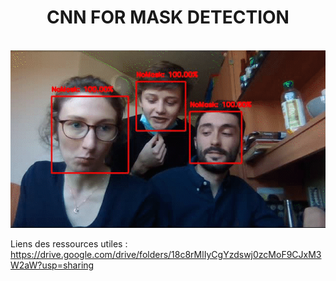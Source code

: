 <h1 align="center">CNN FOR MASK DETECTION</h1>



&nbsp;&nbsp;&nbsp;&nbsp;&nbsp;&nbsp;&nbsp;&nbsp;&nbsp;&nbsp;&nbsp;&nbsp;&nbsp;&nbsp;&nbsp;&nbsp;&nbsp;&nbsp;&nbsp;&nbsp;&nbsp;&nbsp;&nbsp;&nbsp;&nbsp;&nbsp;&nbsp;&nbsp;&nbsp;&nbsp;&nbsp;&nbsp;&nbsp;&nbsp;&nbsp;&nbsp;&nbsp;&nbsp;&nbsp;&nbsp;&nbsp;
![Live Demo](https://github.com/NicolasGffn/Mask_Detection_CNN/blob/main/CNN_Demo.gif)


Liens des ressources utiles :
https://drive.google.com/drive/folders/18c8rMlIyCgYzdswj0zcMoF9CJxM3W2aW?usp=sharing
